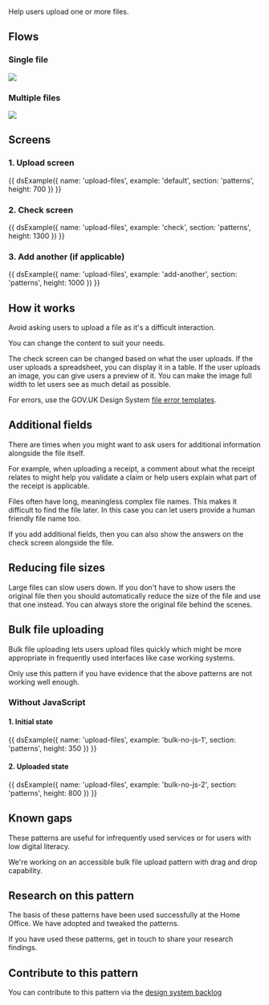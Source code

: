 Help users upload one or more files.

## Flows

### Single file

<img src="/public/images/patterns/upload-file-single.png">

### Multiple files

<img src="/public/images/patterns/upload-file-multiple.png">

## Screens

### 1. Upload screen

{{ dsExample({
  name: 'upload-files',
  example: 'default',
  section: 'patterns',
  height: 700
}) }}

### 2. Check screen

{{ dsExample({
  name: 'upload-files',
  example: 'check',
  section: 'patterns',
  height: 1300
}) }}

### 3. Add another (if applicable)

{{ dsExample({
  name: 'upload-files',
  example: 'add-another',
  section: 'patterns',
  height: 1000
}) }}

## How it works

Avoid asking users to upload a file as it's a difficult interaction.

You can change the content to suit your needs.

The check screen can be changed based on what the user uploads. If the user uploads a spreadsheet, you can display it in a table. If the user uploads an image, you can give users a preview of it. You can make the image full width to let users see as much detail as possible.

For errors, use the GOV.UK Design System [file error templates](https://design-system.service.gov.uk/components/file-upload/#error-messages).

## Additional fields

There are times when you might want to ask users for additional information alongside the file itself.

For example, when uploading a receipt, a comment about what the receipt relates to might help you validate a claim or help users explain what part of the receipt is applicable.

Files often have long, meaningless complex file names. This makes it difficult to find the file later. In this case you can let users provide a human friendly file name too.

If you add additional fields, then you can also show the answers on the check screen alongside the file.

## Reducing file sizes

Large files can slow users down. If you don't have to show users the original file then you should automatically reduce the size of the file and use that one instead. You can always store the original file behind the scenes.

## Bulk file uploading

Bulk file uploading lets users upload files quickly which might be more appropriate in frequently used interfaces like case working systems.

Only use this pattern if you have evidence that the above patterns are not working well enough.

### Without JavaScript

#### 1. Initial state

{{ dsExample({
  name: 'upload-files',
  example: 'bulk-no-js-1',
  section: 'patterns',
  height: 350
}) }}

#### 2. Uploaded state

{{ dsExample({
  name: 'upload-files',
  example: 'bulk-no-js-2',
  section: 'patterns',
  height: 800
}) }}

## Known gaps

These patterns are useful for infrequently used services or for users with low digital literacy.

We're working on an accessible bulk file upload pattern with drag and drop capability.

## Research on this pattern

The basis of these patterns have been used successfully at the Home Office. We have adopted and tweaked the patterns.

If you have used these patterns, get in touch to share your research findings.

## Contribute to this pattern

You can contribute to this pattern via the [design system backlog](https://github.com/ministryofjustice/mojdt-design-system-backlog/)

